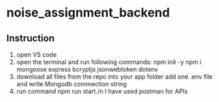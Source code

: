 # noise_assignment_backend
## Instruction 
1. open VS code
2. open the terminal and run following commands:
   npm init -y
   npm i mongoose express bcryptjs jsonwebtoken dotenv
3. download all files from the repo into your app folder
   add one .env file and write Mongodb connnection string
4. run command
   npm run start./n
I have used postman for APIs
